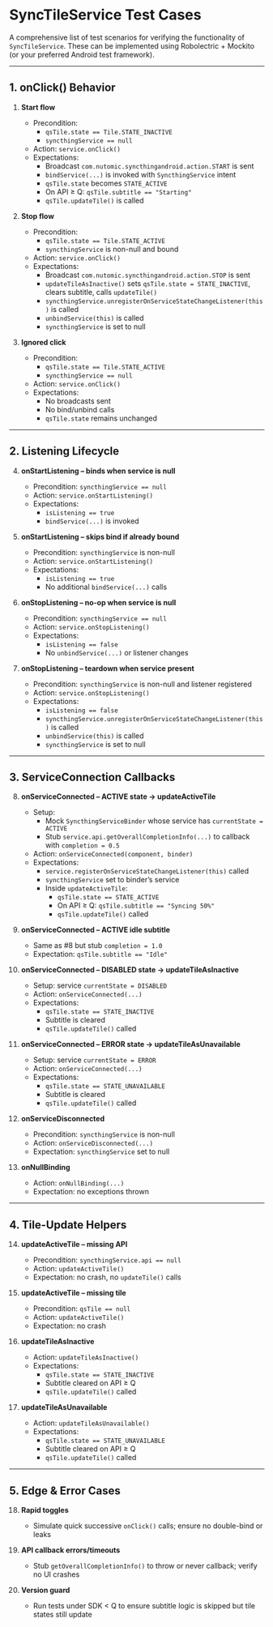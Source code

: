 # SyncTileService Test Cases

A comprehensive list of test scenarios for verifying the functionality of `SyncTileService`. These can be implemented using Robolectric + Mockito (or your preferred Android test framework).

---

## 1. onClick() Behavior

1. **Start flow**
   - Precondition:
     - `qsTile.state == Tile.STATE_INACTIVE`
     - `syncthingService == null`
   - Action: `service.onClick()`
   - Expectations:
     - Broadcast `com.nutomic.syncthingandroid.action.START` is sent
     - `bindService(...)` is invoked with `SyncthingService` intent
     - `qsTile.state` becomes `STATE_ACTIVE`
     - On API ≥ Q: `qsTile.subtitle == "Starting"`
     - `qsTile.updateTile()` is called

2. **Stop flow**
   - Precondition:
     - `qsTile.state == Tile.STATE_ACTIVE`
     - `syncthingService` is non-null and bound
   - Action: `service.onClick()`
   - Expectations:
     - Broadcast `com.nutomic.syncthingandroid.action.STOP` is sent
     - `updateTileAsInactive()` sets `qsTile.state = STATE_INACTIVE`, clears subtitle, calls `updateTile()`
     - `syncthingService.unregisterOnServiceStateChangeListener(this)` is called
     - `unbindService(this)` is called
     - `syncthingService` is set to null

3. **Ignored click**
   - Precondition:
     - `qsTile.state == Tile.STATE_ACTIVE`
     - `syncthingService == null`
   - Action: `service.onClick()`
   - Expectations:
     - No broadcasts sent
     - No bind/unbind calls
     - `qsTile.state` remains unchanged

---

## 2. Listening Lifecycle

4. **onStartListening – binds when service is null**
   - Precondition: `syncthingService == null`
   - Action: `service.onStartListening()`
   - Expectations:
     - `isListening == true`
     - `bindService(...)` is invoked

5. **onStartListening – skips bind if already bound**
   - Precondition: `syncthingService` is non-null
   - Action: `service.onStartListening()`
   - Expectations:
     - `isListening == true`
     - No additional `bindService(...)` calls

6. **onStopListening – no-op when service is null**
   - Precondition: `syncthingService == null`
   - Action: `service.onStopListening()`
   - Expectations:
     - `isListening == false`
     - No `unbindService(...)` or listener changes

7. **onStopListening – teardown when service present**
   - Precondition: `syncthingService` is non-null and listener registered
   - Action: `service.onStopListening()`
   - Expectations:
     - `isListening == false`
     - `syncthingService.unregisterOnServiceStateChangeListener(this)` is called
     - `unbindService(this)` is called
     - `syncthingService` is set to null

---

## 3. ServiceConnection Callbacks

8. **onServiceConnected – ACTIVE state → updateActiveTile**
   - Setup:
     - Mock `SyncthingServiceBinder` whose service has `currentState = ACTIVE`
     - Stub `service.api.getOverallCompletionInfo(...)` to callback with `completion = 0.5`
   - Action: `onServiceConnected(component, binder)`
   - Expectations:
     - `service.registerOnServiceStateChangeListener(this)` called
     - `syncthingService` set to binder’s service
     - Inside `updateActiveTile`:
       - `qsTile.state == STATE_ACTIVE`
       - On API ≥ Q: `qsTile.subtitle == "Syncing 50%"`
       - `qsTile.updateTile()` called

9. **onServiceConnected – ACTIVE idle subtitle**
   - Same as #8 but stub `completion = 1.0`
   - Expectation: `qsTile.subtitle == "Idle"`

10. **onServiceConnected – DISABLED state → updateTileAsInactive**
    - Setup: service `currentState = DISABLED`
    - Action: `onServiceConnected(...)`
    - Expectations:
      - `qsTile.state == STATE_INACTIVE`
      - Subtitle is cleared
      - `qsTile.updateTile()` called

11. **onServiceConnected – ERROR state → updateTileAsUnavailable**
    - Setup: service `currentState = ERROR`
    - Action: `onServiceConnected(...)`
    - Expectations:
      - `qsTile.state == STATE_UNAVAILABLE`
      - Subtitle is cleared
      - `qsTile.updateTile()` called

12. **onServiceDisconnected**
    - Precondition: `syncthingService` is non-null
    - Action: `onServiceDisconnected(...)`
    - Expectation: `syncthingService` set to null

13. **onNullBinding**
    - Action: `onNullBinding(...)`
    - Expectation: no exceptions thrown

---

## 4. Tile-Update Helpers

14. **updateActiveTile – missing API**
    - Precondition: `syncthingService.api == null`
    - Action: `updateActiveTile()`
    - Expectation: no crash, no `updateTile()` calls

15. **updateActiveTile – missing tile**
    - Precondition: `qsTile == null`
    - Action: `updateActiveTile()`
    - Expectation: no crash

16. **updateTileAsInactive**
    - Action: `updateTileAsInactive()`
    - Expectations:
      - `qsTile.state == STATE_INACTIVE`
      - Subtitle cleared on API ≥ Q
      - `qsTile.updateTile()` called

17. **updateTileAsUnavailable**
    - Action: `updateTileAsUnavailable()`
    - Expectations:
      - `qsTile.state == STATE_UNAVAILABLE`
      - Subtitle cleared on API ≥ Q
      - `qsTile.updateTile()` called

---

## 5. Edge & Error Cases

18. **Rapid toggles**
    - Simulate quick successive `onClick()` calls; ensure no double-bind or leaks

19. **API callback errors/timeouts**
    - Stub `getOverallCompletionInfo()` to throw or never callback; verify no UI crashes

20. **Version guard**
    - Run tests under SDK < Q to ensure subtitle logic is skipped but tile states still update
